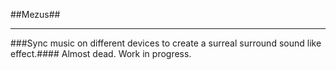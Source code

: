 ##Mezus##

- - - -

###Sync music on different devices to create a surreal surround sound like effect.####
Almost dead. Work in progress. 
